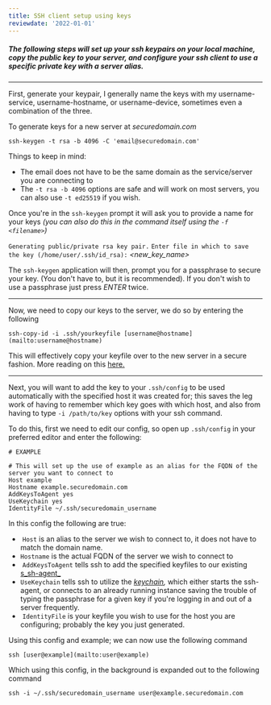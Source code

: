 ```yaml
---
title: SSH client setup using keys
reviewdate: '2022-01-01'
---
```


##### The following steps will set up your ssh keypairs on your local machine, copy the public key to your server, and configure your ssh client to use a specific private key with a server alias.

* * *

First, generate your keypair, I generally name the keys with my username-service, username-hostname, or username-device, sometimes even a combination of the three.

To generate keys for a new server at _securedomain.com_

`ssh-keygen -t rsa -b 4096 -C 'email@securedomain.com'`

Things to keep in mind:

*   The email does not have to be the same domain as the service/server you are connecting to
*   The `-t rsa -b 4096` options are safe and will work on most servers, you can also use `-t ed25519` if you wish.

Once you're in the `ssh-keygen` prompt it will ask you to provide a name for your keys _(you can also do this in the command itself using the `-f <filename>`)_

`Generating public/private rsa key pair.`
`Enter file in which to save the key (/home/user/.ssh/id_rsa):` _<new\_key\_name>_

The `ssh-keygen` application will then, prompt you for a passphrase to secure your key. (You don't have to, but it is recommended). If you don't wish to use a passphrase just press _ENTER_ twice.

* * *

Now, we need to copy our keys to the server, we do so by entering the following

`ssh-copy-id -i .ssh/yourkeyfile [username@hostname](mailto:username@hostname)`

This will effectively copy your keyfile over to the new server in a secure fashion. More reading on this [here.](https://www.ssh.com/ssh/copy-id "https://www.ssh.com/ssh/copy-id")

* * *

Next, you will want to add the key to your `.ssh/config` to be used automatically with the specified host it was created for; this saves the leg work of having to remember which key goes with which host, and also from having to type `-i /path/to/key` options with your ssh command.

To do this, first we need to edit our config, so open up `.ssh/config` in your preferred editor and enter the following:

    # EXAMPLE

    # This will set up the use of example as an alias for the FQDN of the server you want to connect to
    Host example
    Hostname example.securedomain.com
    AddKeysToAgent yes
    UseKeychain yes
    IdentityFile ~/.ssh/securedomain_username

In this config the following are true:

*    `Host` is an alias to the server we wish to connect to, it does not have to match the domain name.
*   `Hostname` is the actual FQDN of the server we wish to connect to
*    `AddKeysToAgent` tells ssh to add the specified keyfiles to our existing [s_sh-agent_](https://www.ssh.com/ssh/agent "https://www.ssh.com/ssh/agent")
*   `UseKeychain` tells ssh to utilize the _[keychain](https://www.techrepublic.com/article/configure-it-quick-use-keychain-to-simplify-ssh-connections/ "https://www.techrepublic.com/article/configure-it-quick-use-keychain-to-simplify-ssh-connections/"),_ which either starts the ssh-agent, or connects to an already running instance saving the trouble of typing the passphrase for a given key if you're logging in and out of a server frequently.
*    `IdentityFile` is your keyfile you wish to use for the host you are configuring; probably the key you just generated.

Using this config and example; we can now use the following command

`ssh [user@example](mailto:user@example)`

Which using this config, in the background is expanded out to the following command

`ssh -i ~/.ssh/securedomain_username user@example.securedomain.com`

